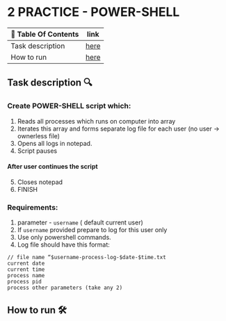 # 2 PRACTICE - POWER-SHELL
| 📖 Table Of Contents | link       |
|----------------------|------------|
| Task description     | [here](#1) |
| How to run           | [here](#3) |

## Task description  🔍 <a name='1'></a>
### Create **POWER-SHELL** script which:
 1. Reads all processes which runs on computer into array
 2. Iterates this array and forms separate log file for each user (no user -> ownerless file)
 3. Opens all logs in notepad.
 4. Script pauses
#### After user continues the script
 5. Closes notepad
 6. FINISH

### Requirements:
 1. parameter - `username` ( default current user)
 2. If `username` provided prepare to log for this user only
 3. Use only powershell commands. 
 4. Log file should have this format:
  ```
  // file name “$username-process-log-$date-$time.txt
  current date 
  current time
  process name
  process pid
  process other parameters (take any 2)

  ```

## How to run 🛠️ <a name="3"></a>
